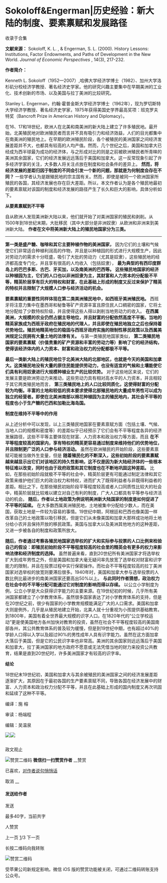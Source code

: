 # Sokoloff&Engerman|历史经验：新大陆的制度、要素禀赋和发展路径


收录于合集

**文献来源：** Sokoloff, K. L. , & Engerman, S. L. (2000). History Lessons:
Institutions, Factor Endowments, and Paths of Development in the New World.
_Journal of Economic Perspectives_ , 14(3), 217-232.

  

 **作者简介：**  

Kenneth L.
Sokoloff（1952—2007）,哈佛大学经济学博士（1982）、加州大学洛杉矶分校经济学教授、著名经济史学家。他的研究兴趣主要集中在早期美洲的工业化、技术创新的市场、以及美国与拉丁美洲的比较研究。

Stanley L.
Engerman，约翰·霍普金斯大学经济学博士（1962年），现为罗切斯特大学经济学教授、著名经济史学家，1975年获得美国史学界最高奖项：班克罗夫特奖（Bancroft
Prize in American History and Diplomacy）。  

  

  

在16、17和18世纪，欧洲人在北美和南美洲的新大陆上建立了许多殖民地。最开始，北美殖民地对欧洲殖民者而言并不具有吸引力和经济效益，人们的目光都集中在南美洲的殖民地上。在早期的欧洲殖民阶段，各个被殖民的美洲国家之间经济发展差距并不大，也都具有较高的人均产值。然而，几个世纪之后，美国和加拿大已经成为西半球最为成功的经济体，与之形成对比的则是之前被欧洲殖民者所青睐的美洲其余国家，它们的经济发展远远落后于美国和加拿大。这一反常现象引起了许多经济学家的关注，大多数人将关注点放在制度和社会条件的差异上。
**然而，将经济发展的差距归因于制度的不同会引发一个新的问题，那就是为何制度会存在不同？**
一些学者认为是跟殖民地的宗主国有关。然而，即使是被同一个欧洲国家所殖民的各国，其经济发展也存在巨大差距。所以，本文作者认为是各个殖民地最初的要素禀赋对该国的制度和经济发展的路径产生了长久和巨大的影响，具体分析如下。

  

 **从要素禀赋到不平等**

  

自从欧洲人发现美洲新大陆以来，他们就开始了对美洲国家的殖民和剥削。从1500年到18世纪末期，大批移民（其中大部分是非洲奴隶）从欧洲和非洲来到美洲新大陆。
**作者在文中将美洲新大陆上的殖民地国家分为三类。**

 ****

**第一类是盛产糖、咖啡和其它主要种植作物的美洲国家，**
因为它们的土壤和气候使它们非常适合种植利润高的作物，并且是以种植园的形式进行大规模生产，因此对劳动力的需求十分旺盛，吸引了大批的劳动力（尤其是奴隶），这些殖民地的经济都高度专门化，并且享有很高的人均收入（包括奴隶），
**最为典型的有西印度群岛上的巴巴多斯、古巴、牙买加，以及南美洲的巴西等。**
**这些殖民地国家的经济以种植园为主，它们的人口也以非洲奴隶为主，其财富和人力资本的分配极不平等，精英阶层享有巨大的特权和财富，在此基础上形成的制度又反过来保护了精英的特权并且限制了大规模人口参与经济活动的机会。**

**要素禀赋的重要性同样体现在第二类美洲殖民地中，如西班牙美洲殖民地。**
西班牙将注意力集中在墨西哥和秘鲁等矿产资源丰富且原住民人口稠密的国家，它将土地分配给了少数特权阶级，并且使得这些人得以剥削当地劳动力的收入。
**在西属美洲，大规模的农业仍然占据主导地位，并且财富的分配依然高度不平衡。当地的精英家族成为西班牙政府在殖民地的代理人，并且即使在殖民地独立之后也保持着优势地位。殖民地精英地位的稳固与西班牙政府实施的限制性移民政策以及西属美洲规定公民拥有大量土地的法律有关。**
与第一类殖民地国家类似，
**第二类殖民地国家的要素禀赋（价值贵重的矿产资源和丰富的劳动力等）影响了它的经济结构，使得该经济体内的人力资本、财富和政治权力的分配都极不平等。**

**最后一类新大陆上的殖民地位于北美洲大陆的北部地区，也就是今天的美国和加拿大。这类殖民地没有大量的原住民能提供劳动力，也没有适宜的气候和土壤能使它们具有利用奴隶进行大规模种植业生产的比较优势。**
对于这些地区来说，它们的发展主要是欧洲劳动力来推动，这些劳动力具有相对高水平的人力资本，并且相较于其它两类殖民地而言，
**第三类殖民地上的人口比较同质化，这使得财富的分配较为均衡。丰富的土地和较低的资本要求使得北部殖民地的大量成年男性可以成为独立的经营者。即使在北美洲南部以棉花种植园为主的殖民地内，其社会不平等的程度也小于生产糖的巴西和加勒比海岛国。**

  

 **制度在维持不平等中的作用**

  

从上述分析中可以发现，以上三类殖民地国家在要素禀赋方面（包括土壤、气候、当地人口的规模和密度等）的差距似乎已经预示了它们会有不平等程度各异的经济发展路径，这些不平等主要体现在财富、人力资本和政治权力等方面，而且
**在不平等程度较高的国家内，享有特权的精英更容易通过制度来维持他们的优势地位，并且限制更广泛的人口参与经济活动。**
虽然在欧洲殖民的开始阶段，这些要素禀赋可能被当做外生变量，但是
**随着殖民化的不断深入，这些初始阶段的要素禀赋越来越显示出它们对该地区的持久性影响，这不仅是因为新大陆经济体的一些根本特征难以改变，同时也由于政府政策和其它制度也在不断地巩固这种差距。**
比如，在那些初始阶段就极不平等的社会中，精英阶层更有可能通过制定法律和其它政策来维护他们巨大的政治权力和特权，进而扩大了既得利益者与非既得利益者的差距。相比之下，在那些殖民初始阶段平等程度较高或者人口同质性比较大的社会中，精英阶层就比较难以建立对自己有利的制度，广大人口都具有平等参与经济活动的机会。
**随后，作者以土地政策为例说明美洲新大陆国家的制度是如何促进了不平等的延续。**
在大多数西属美洲殖民地，土地被集中分配给少数人，而在美国，获取土地是一件较为容易的事情。19世纪中期，阿根廷和巴西也像美国一样改革自己的土地政策以吸引移民，但是它们从未像美国和加拿大那样成功地将土地分给小农并且保持开放的移民政策。美国与加拿大以及美洲其他地方的这种差距，又进一步被各自的制度和政策所放大。

**随后，作者通过考察各殖民地国家选举权的扩大和实际参与投票的人口比例来检验自己的假设：即殖民初始阶段不平等程度较高的社会里的精英会有更多的权力来影响法律和经济制度的选择。**
虽然普遍来看，直到20世纪所有美洲国家才将选举权扩大到成年男性之外，但是美国和加拿大毫无疑问率先放宽了选举权对财富和识字能力的限制，并且在投票过程中实行保密操作。而社会不平等程度较高的拉丁美洲国家对选举权的放宽则要滞后很多。1940年时，美国和加拿大参与选举投票的人数比例比最进步的南美洲国家还要高出50%以上。
**与此同时作者猜想，政治权力在社会中的不平等分配可能通过它对制度的影响而得以存续。**
以公立小学制度为例，公立小学是大众获得识字能力的主要来源。在19世纪初的时候，几乎所有美洲国家都建立了小学教育体系，虽然很多国家表达了对小学教育体系的支持，但是在20世纪之前，很少有国家的小学教育规模能满足广大的人口需求。美国和加拿大则是例外，几乎是从殖民地建立开始，北美人就十分重视为小孩提供基础教育。到1800年，美国有着全世界最大规模的识字人口。在1820年代的“公立学校运动”更是使美国地方各州加快对教育的投资，虽然在社会不平等程度较高的美国南部各州，其公共教育体系的普及较为缓慢，但是到19世纪中期，也有超过40%的学龄人口得以入学以及超过90%的男性成年人具有识字能力。虽然在这方面加拿大落后于美国，但是它的公民识字率也非常高。美洲的其余国家则远远落后于美国和加拿大，拉丁美洲国家的地方政府不愿意或无法凭借当地的财力来投资公共教育，结果是直到20世纪时，许多美洲国家才有较高的识字率。

  

 **结论**

  

18世纪末19世纪初，美国和加拿大与其余被殖民的美洲国家之间的经济发展差距逐渐扩大，其原因在于最初各国的生产要素禀赋不同，导致各国在经济发展中的财富、人力资本和政治权力分配不平等，并且在此基础上形成的国内制度又再次巩固和延续了这种不平等。

  

  

编译：施 榕

审读：杨端程  

编辑：吴温泉

  

![](/images/426/2.jpeg)![](/images/426/3.jpeg)

  

![]()

政文观止

![赞赏二维码]() **微信扫一扫赞赏作者** __赞赏

已喜欢，[对作者说句悄悄话](javascript:;)

取消 __

#### 发送给作者

发送

最多40字，当前共字

[](javascript:;) 人赞赏

上一页 [1](javascript:;)/3 下一页

长按二维码向我转账

![赞赏二维码]()

受苹果公司新规定影响，微信 iOS 版的赞赏功能被关闭，可通过二维码转账支持公众号。


